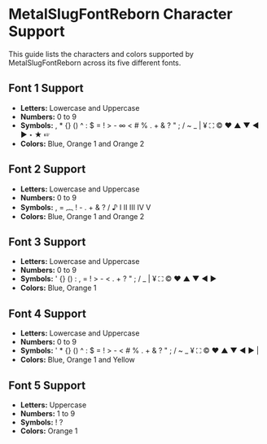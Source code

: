 # MetalSlugFontReborn Character Support

This guide lists the characters and colors supported by MetalSlugFontReborn across its five different fonts.

## Font 1 Support

- **Letters:** Lowercase and Uppercase
- **Numbers:** 0 to 9
- **Symbols:** , * {} () ^ : $ = ! > - ∞ < # % . + & ? " ; / ~ _ | ¥ ⛶ © ♥ ▲ ▼ ◀ ▶ ⋆ ★ ☞
- **Colors:** Blue, Orange 1 and Orange 2

## Font 2 Support

- **Letters:** Lowercase and Uppercase
- **Numbers:** 0 to 9
- **Symbols:** , = ︷ ! - . + & ? / ♪ Ⅰ Ⅱ Ⅲ Ⅳ Ⅴ
- **Colors:** Blue, Orange 1 and Orange 2

## Font 3 Support

- **Letters:** Lowercase and Uppercase
- **Numbers:** 0 to 9
- **Symbols:** ' {} () : , = ! > - < . + ? " ; / _ | ¥ ⛶ © ♥ ▲ ▼ ◀ ▶
- **Colors:** Blue, Orange 1

## Font 4 Support

- **Letters:** Lowercase and Uppercase
- **Numbers:** 0 to 9
- **Symbols:** ' * {} () ^ : $ = ! > - < # % . + & ? " ; / ~ _ ¥ ⛶ © ♥ ▲ ▼ ◀ ▶ |
- **Colors:** Blue, Orange 1 and Yellow

## Font 5 Support

- **Letters:** Uppercase
- **Numbers:** 1 to 9
- **Symbols:** ! ?
- **Colors:** Orange 1
